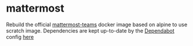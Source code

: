 # mattermost

Rebuild the official [mattermost-teams](https://github.com/mattermost/mattermost-server/blob/master/build/Dockerfile) docker image based on alpine to use scratch image. Dependencies are kept up-to-date by the [Dependabot](https://docs.github.com/en/github/administering-a-repository/keeping-your-dependencies-updated-automatically) config [here](https://github.com/frezbo/dockerfiles/blob/main/.github/dependabot.yml#L4-L8)
